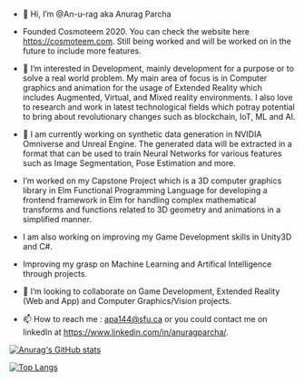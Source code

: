 - 👋 Hi, I’m @An-u-rag aka Anurag Parcha

- Founded Cosmoteem 2020. You can check the website here https://cosmoteem.com. Still being worked and will be worked on in the future to include more       features. 

- 👀 I’m interested in Development, mainly development for a purpose or to solve a real world problem. My main area of focus is in Computer graphics and     animation for the usage of Extended Reality which includes Augmented, Virtual, and Mixed reality environments. I also love to research and work in latest   technological fields which potray potential to bring about revolutionary changes such as blockchain, IoT, ML and AI. 
      
- 🌱 I am currently working on synthetic data generation in NVIDIA Omniverse and Unreal Engine. The generated data will be extracted in a format that can     be used to train Neural Networks for various features such as Image Segmentation, Pose Estimation and more. 
- I’m worked on my Capstone Project which is a 3D computer graphics library in Elm Functional Programming Language for developing a frontend framework in     Elm for handling complex mathematical transforms and functions related to 3D geometry and animations in a simplified manner. 
- I am also working on improving my Game Development skills in Unity3D and C#. 
- Improving my grasp on Machine Learning and Artifical Intelligence through projects.

- 💞️ I’m looking to collaborate on Game Development, Extended Reality (Web and App) and Computer Graphics/Vision projects.

- 📫 How to reach me : apa144@sfu.ca or you could contact me on linkedIn at https://www.linkedin.com/in/anuragparcha/.


<!---
An-u-rag/An-u-rag is a ✨ special ✨ repository because its `README.md` (this file) appears on your GitHub profile.
You can click the Preview link to take a look at your changes.
--->

[![Anurag's GitHub stats](https://github-readme-stats.vercel.app/api?username=An-u-rag&show_icons=true&theme=tokyonight&title_color=0E727E&icon_color=0E727E)
](https://github.com/An-u-rag/github-readme-stats)

[![Top Langs](https://github-readme-stats.vercel.app/api/top-langs/?username=anuraghazra&langs_count=10)](https://github.com/anuraghazra/github-readme-stats)
